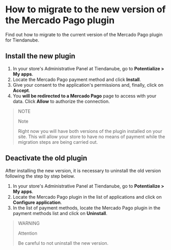 # How to migrate to the new version of the Mercado Pago plugin

Find out how to migrate to the current version of the Mercado Pago plugin for Tiendanube.

## Install the new plugin

1. In your store's Administrative Panel at Tiendanube, go to **Potentialize > My apps**.
2. Locate the Mercado Pago payment method and click **Install**.
3. Give your consent to the application's permissions and, finally, click on **Accept**.
4. You **will be redirected to a Mercado Pago** page to access with your data. Click **Allow** to authorize the connection.

> NOTE
>
> Note
>
> Right now you will have both versions of the plugin installed on your site. This will allow your store to have no means of payment while the migration steps are being carried out.

## Deactivate the old plugin

After installing the new version, it is necessary to uninstall the old version following the step by step below.

1. In your store's Administrative Panel at Tiendanube, go to **Potentialize > My apps**.
2. Locate the Mercado Pago plugin in the list of applications and click on **Configure application**.
3. In the list of payment methods, locate the Mercado Pago plugin in the payment methods list and click on **Uninstall**. 

> WARNING
>
> Attention
>
> Be careful to not uninstall the new version.